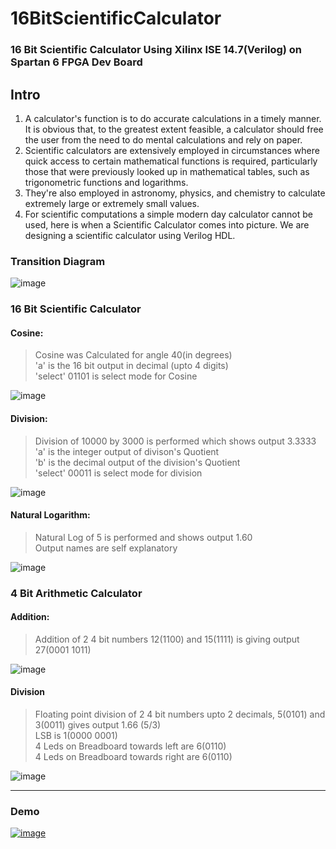 # 16BitScientificCalculator
### 16 Bit Scientific Calculator Using Xilinx ISE 14.7(Verilog) on Spartan 6 FPGA Dev Board

## Intro
1. A calculator's function is to do accurate calculations in a timely manner. It is obvious that, to the greatest extent feasible, a calculator should free the user from the need to do mental calculations and rely on paper.  
2. Scientific calculators are extensively employed in circumstances where quick access to certain mathematical functions is required, particularly those that were previously looked up in mathematical tables, such as trigonometric functions and logarithms.  
3. They're also employed in astronomy, physics, and chemistry to calculate extremely large or extremely small values.  
4. For scientific computations a simple modern day calculator cannot be used, here is when a Scientific Calculator comes into picture. We are designing a scientific calculator using Verilog HDL.

  
  
  
  
### Transition Diagram

![image](https://user-images.githubusercontent.com/104908001/166716590-e2b01545-8fda-4b9d-8aae-32023eed76c0.png)
  
  
  
### 16 Bit Scientific Calculator
  
  

#### Cosine:
>Cosine was Calculated for angle 40(in degrees)    
>'a' is the 16 bit output in decimal (upto 4 digits)   
>'select' 01101 is select mode for Cosine  
   
![image](https://user-images.githubusercontent.com/69571769/166725008-f7654abc-0186-4f9e-8499-3ed66d6fc199.png)
  
  
#### Division:  
>Division of 10000 by 3000 is performed which shows output 3.3333  
>'a' is the integer output of divison's Quotient  
>'b' is the decimal output of the division's Quotient    
>'select' 00011 is select mode for division  
  
![image](https://user-images.githubusercontent.com/69571769/166725507-47ea4564-41a0-470d-acf9-8e8eff0e4635.png)
  
  
#### Natural Logarithm:
>Natural Log of 5 is performed and shows output 1.60  
>Output names are self explanatory  
  
![image](https://user-images.githubusercontent.com/69571769/166728826-5a36c904-2f8a-413e-ac17-62217a0b9f84.png)

  
  
  
  
  
### 4 Bit Arithmetic Calculator  
  
    

#### Addition:

>Addition of 2 4 bit numbers 12(1100) and 15(1111) is giving output 27(0001 1011)  
  
![image](https://user-images.githubusercontent.com/69571769/166722325-a7092651-7e66-41bc-a343-25213bffcd9a.png)
  
   
  
#### Division
>Floating point division of 2 4 bit numbers upto 2 decimals, 5(0101) and 3(0011) gives output 1.66 (5/3)   
> LSB is 1(0000 0001)  
> 4 Leds on Breadboard towards left are 6(0110)  
> 4 Leds on Breadboard towards right are 6(0110)  
  
![image](https://user-images.githubusercontent.com/69571769/166723925-f8591fe0-6d5f-4f11-8819-be8480fa3283.png)
  
    
     
_______________________________________________________________________________________________________________________________________________________________________
### Demo
[![image](https://user-images.githubusercontent.com/69571769/191523698-07e51732-4c54-440a-acb7-02a3d0ff271f.png)](https://youtu.be/ZX7MJTPFdWM)
